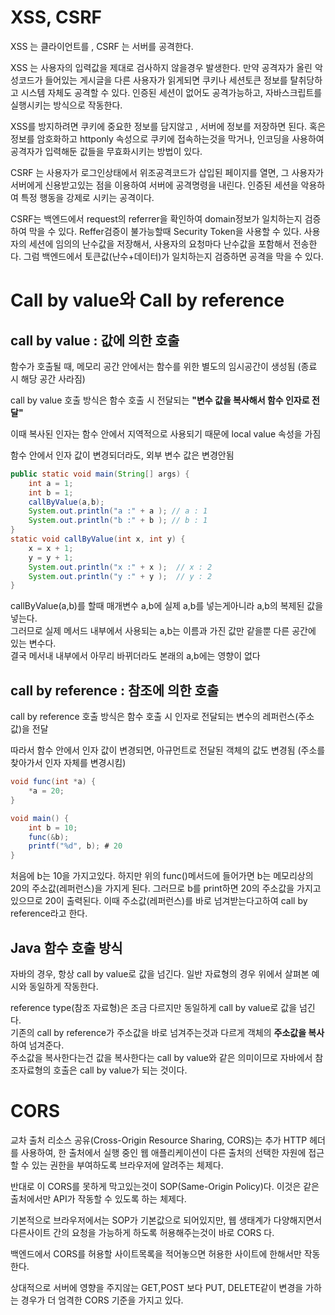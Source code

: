 # XSS, CSRF
XSS 는 클라이언트를 , CSRF 는 서버를 공격한다.


XSS 는 사용자의 입력값을 제대로 검사하지 않을경우 발생한다.
만약 공격자가 올린 악성코드가 들어있는 게시글을 다른 사용자가 읽게되면 쿠키나 세션토큰 정보를 탈취당하고 시스템 자체도 공격할 수 있다.
인증된 세션이 없어도 공격가능하고, 자바스크립트를 실행시키는 방식으로 작동한다.

XSS를 방지하려면 쿠키에 중요한 정보를 담지않고 , 서버에 정보를 저장하면 된다.
혹은 정보를 암호화하고 httponly 속성으로 쿠키에 접속하는것을 막거나, 
인코딩을 사용하여 공격자가 입력해둔 값들을 무효화시키는 방법이 있다.



 CSRF 는 사용자가 로그인상태에서 위조공격코드가 삽입된 페이지를 열면, 그 사용자가 서버에게 신용받고있는 점을 이용하여 서버에 공격명령을 내린다.
인증된 세션을 악용하여 특정 행동을 강제로 시키는 공격이다.

CSRF는 백엔드에서 request의 referrer을 확인하여 domain정보가 일치하는지 검증하여 막을 수 있다.
Reffer검증이 불가능할때 Security Token을 사용할 수 있다. 사용자의 세션에 임의의 난수값을 저장해서, 사용자의 요청마다 난수값을 포함해서 전송한다. 그럼 백엔드에서 토큰값(난수+데이터)가 일치하는지 검증하면 공격을 막을 수 있다. 

  


# Call by value와 Call by reference

## call by value : 값에 의한 호출

함수가 호출될 때, 메모리 공간 안에서는 함수를 위한 별도의 임시공간이 생성됨 (종료 시 해당 공간 사라짐)

call by value 호출 방식은 함수 호출 시 전달되는 **"변수 값을 복사해서 함수 인자로 전달"**

이때 복사된 인자는 함수 안에서 지역적으로 사용되기 때문에 local value 속성을 가짐

함수 안에서 인자 값이 변경되더라도, 외부 변수 값은 변경안됨

```Java
public static void main(String[] args) {
    int a = 1;
    int b = 1;
    callByValue(a,b);
    System.out.println("a :" + a ); // a : 1
    System.out.println("b :" + b ); // b : 1
}
static void callByValue(int x, int y) {
    x = x + 1;
    y = y + 1;
    System.out.println("x :" + x );  // x : 2
    System.out.println("y :" + y );  // y : 2
}
```
callByValue(a,b)를 할때 매개변수 a,b에 실제 a,b를 넣는게아니라 a,b의 복제된 값을 넣는다.  
그러므로 실제 메서드 내부에서 사용되는 a,b는 이름과 가진 값만 같을뿐 다른 공간에 있는 변수다.  
결국 메서내 내부에서 아무리 바뀌더라도 본래의 a,b에는 영향이 없다



## call by reference : 참조에 의한 호출

call by reference 호출 방식은 함수 호출 시 인자로 전달되는 변수의 레퍼런스(주소 값)을 전달

따라서 함수 안에서 인자 값이 변경되면, 아규먼트로 전달된 객체의 값도 변경됨
(주소를 찾아가서 인자 자체를 변경시킴)

```Java
void func(int *a) {
    *a = 20;
}

void main() {
    int b = 10;
    func(&b);
    printf("%d", b); # 20
}
```
처음에 b는 10을 가지고있다. 하지만 위의 func()메서드에 들어가면 b는 메모리상의 20의 주소값(레퍼런스)을 가지게 된다. 그러므로 b를 print하면 20의 주소값을 가지고 있으므로 20이 출력된다. 
이때 주소값(레퍼런스)를 바로 넘겨받는다고하여 call by reference라고 한다.



## Java 함수 호출 방식

자바의 경우, 항상 call by value로 값을 넘긴다.
일반 자료형의 경우 위에서 살펴본 예시와 동일하게 작동한다.

reference type(참조 자료형)은 조금 다르지만 동일하게 call by value로 값을 넘긴다.  
기존의 call by reference가 주소값을 바로 넘겨주는것과 다르게 객체의 **주소값을 복사**하여 넘겨준다.  
주소값을 복사한다는건 값을 복사한다는 call by value와 같은 의미이므로 자바에서 참조자료형의 호출은 call by value가 되는 것이다.  



# CORS
교차 출처 리소스 공유(Cross-Origin Resource Sharing, CORS)는 추가 HTTP 헤더를 사용하여, 한 출처에서 실행 중인 웹 애플리케이션이 다른 출처의 선택한 자원에 접근할 수 있는 권한을 부여하도록 브라우저에 알려주는 체제다.  

반대로 이 CORS를 못하게 막고있는것이 SOP(Same-Origin Policy)다. 이것은 같은 출처에서만 API가 작동할 수 있도록 하는 체제다.  

기본적으로 브라우저에서는 SOP가 기본값으로 되어있지만, 웹 생태계가 다양해지면서 다른사이트 간의 요청을 가능하게 하도록 허용해주는것이 바로 CORS 다.  

백엔드에서 CORS를 허용할 사이트목록을 적어놓으면 허용한 사이트에 한해서만 작동한다.  

상대적으로 서버에 영향을 주지않는 GET,POST 보다 PUT, DELETE같이 변경을 가하는 경우가 더 엄격한 CORS 기준을 가지고 있다.  








